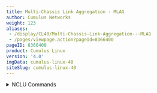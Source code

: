 ```yaml
---
title: Multi-Chassis Link Aggregation - MLAG
author: Cumulus Networks
weight: 123
aliases:
 - /display/CL40/Multi-Chassis-Link-Aggregation---MLAG
 - /pages/viewpage.action?pageId=8366400
pageID: 8366400
product: Cumulus Linux
version: '4.0'
imgData: cumulus-linux-40
siteSlug: cumulus-linux-40
---
```

<details>

Multi-Chassis Link Aggregation (MLAG) enables a server or switch with a
two-port bond, such as a link aggregation group/LAG, EtherChannel, port
group or trunk, to connect those ports to different switches and operate
as if they are connected to a single, logical switch. This provides
greater redundancy and greater system throughput.

{{%notice info%}}

**MLAG or CLAG?**

The Cumulus Linux implementation of MLAG is referred to by other vendors
as CLAG, MC-LAG or VPC. You will even see references to CLAG in Cumulus
Linux, including the management daemon, named `clagd`, and other options
in the code, such as `clag-id`, which exist for historical purposes. The
Cumulus Linux implementation is truly a multi-chassis link aggregation
protocol, so we call it MLAG.

{{%/notice%}}

Dual-connected devices can create LACP bonds that contain links to each
physical switch. Therefore, active-active links from the dual-connected
devices are supported even though they are connected to two different
physical switches.

A basic setup looks like this:

{{% imgOld 0 %}}

{{%notice tip%}}

You can see an example of how to set up this configuration by running:

    cumulus@switch:~$ net example clag basic-clag

{{%/notice%}}

The two switches, S1 and S2, known as *peer switches*, appear as a
single device to the bond on host H1. H1 distributes traffic between the
two links to S1 and S2 in any way that you configure on the host.
Similarly, traffic inbound to H1 can traverse S1 or S2 and arrive at H1.

## <span id="src-8366400_Multi-ChassisLinkAggregation-MLAG-reqs" class="confluence-anchor-link"></span><span>MLAG Requirements</span>

MLAG has these requirements:

  - There must be a direct connection between the two peer switches
    implementing MLAG (S1 and S2). This is typically a bond for
    increased reliability and bandwidth.

  - There must be only two peer switches in one MLAG configuration, but
    you can have multiple configurations in a network for
    *switch-to-switch MLAG* (see below).

  - The peer switches implementing MLAG must be running Cumulus Linux
    version 2.5 or later.

  - You must specify a unique `clag-id` for every dual-connected bond on
    each peer switch; the value must be between 1 and 65535 and must be
    the same on both peer switches for the bond to be considered
    *dual-connected*.

  - The dual-connected devices (servers or switches) can use LACP (IEEE
    802.3ad/802.1ax) to form the
    [bond](/version/cumulus-linux-40/Layer-2/Bonding---Link-Aggregation).
    In this case, the peer switches must also use LACP.
    
    {{%notice tip%}}
    
    If you cannot use LACP, you can also use [balance-xor
    mode](Bonding---Link-Aggregation.html#src-8366376_Bonding-LinkAggregation-balance_xor)
    to dual-connect host-facing bonds in an MLAG environment. You must
    still configure the same `clag_id` parameter on the MLAG bonds and
    it must be the same on both MLAG switches. Otherwise, the MLAG
    switch pair treats the bonds as if they are single-connected.
    
    {{%/notice%}}

More elaborate configurations are also possible. The number of links
between the host and the switches can be greater than two and does not
have to be symmetrical:

{{% imgOld 1 %}}

Additionally, because S1 and S2 appear as a single switch to other
bonding devices, you can also connect pairs of MLAG switches to each
other in a switch-to-switch MLAG configuration:

{{% imgOld 2 %}}

In the above example, L1 and L2 are also MLAG peer switches and present
a two-port bond from a single logical system to S1 and S2. S1 and S2 do
the same as far as L1 and L2 are concerned. For a switch-to-switch MLAG
configuration, each switch pair must have a unique system MAC address.
In the example, switch L1 and L2 each have the same system MAC address.
Switch pair S1 and S2 each have the same system MAC address; however, it
is a different system MAC address than the one used by the switch pair
L1 and L2.

## <span>LACP and Dual-Connectedness</span>

For MLAG to operate correctly, the peer switches must know which links
are *dual-connected* or are connected to the same host or switch. You
must specify a `clag-id` for every dual-connected bond on each peer
switch; the `clag-id` must be the same for the corresponding bonds on
both peer switches. Typically, [Link Aggregation Control Protocol
(LACP)](http://en.wikipedia.org/wiki/Link_Aggregation_Control_Protocol#Link_Aggregation_Control_Protocol),
the IEEE standard protocol for managing bonds, is used for verifying
dual-connectedness. LACP runs on the dual-connected device and on each
of the peer switches. On the dual-connected device, the only
configuration requirement is to create a bond that is managed by LACP.

However, if you cannot use LACP in your environment, you can configure
the bonds in [balance-xor
mode](Bonding---Link-Aggregation.html#src-8366376_Bonding-LinkAggregation-balance_xor).
When using balance-xor mode to dual-connect host-facing bonds in an MLAG
environment, you must configure the `clag_id` parameter on the MLAG
bonds, which must be the same on both MLAG switches. Otherwise, the
bonds are treated by the MLAG switch pair as if they are
single-connected. Dual-connectedness is solely determined by matching
`clag_id` and any misconnection is **not** detected.

On each of the peer switches, you must place the links that are
connected to the dual-connected host or switch in the bond. This is true
even if the links are a single port on each peer switch, where each port
is placed into a bond, as shown below:

{{% imgOld 3 %}}

All of the dual-connected bonds on the peer switches have their system
ID set to the MLAG system ID. Therefore, from the point of view of the
hosts, each of the links in its bond is connected to the same system,
and so the host uses both links.

Each peer switch periodically makes a list of the LACP partner MAC
addresses for all of their bonds and sends that list to its peer (using
the `clagd` service; see below). The LACP partner MAC address is the MAC
address of the system at the other end of a bond (hosts H1, H2, and H3
in the figure above). When a switch receives this list from its peer, it
compares the list to the LACP partner MAC addresses on its switch. If
any matches are found and the `clag-id` for those bonds match, then that
bond is a dual-connected bond. You can find the LACP partner MAC address
by the running `net show bridge macs` command or by examining the
`/sys/class/net/<bondname>/bonding/ad_partner_mac sysfs` file for each
bond.

## <span id="src-8366400_Multi-ChassisLinkAggregation-MLAG-configuring" class="confluence-anchor-link"></span><span>Configure MLAG</span>

To configure MLAG, you need to:

  - Create a bond that uses LACP on the dual-connected devices.

  - Configure the interfaces, including bonds, VLANs, bridges, and peer
    links on each peer switch.

{{%notice note%}}

**Keep MLAG Configurations in Sync**

MLAG synchronizes the dynamic state between the two peer switches but it
does not synchronize the switch configurations. After modifying the
configuration of one peer switch, you must make the same changes to the
configuration on the other peer switch. This applies to all
configuration changes, including:

  - Port configuration; for example, VLAN membership,
    [MTU](#src-8366400_Multi-ChassisLinkAggregation-MLAG-mtu), and
    bonding parameters.

  - Bridge configuration; for example, spanning tree parameters or
    bridge properties.

  - Static address entries; for example, static FDB entries and static
    IGMP entries.

  - QoS configuration; for example, ACL entries.

To verify VLAN membership configuration, run the NCLU `net show clag
verify-vlans verbose` command or the Linux `clagctl -v verifyvlans`
command. For example:

    cumulus@switch:~$ net show clag verify-vlans verbose
    Our Bond Interface   VlanId   Peer Bond Interface
    ------------------   ------   -------------------
    server01                  1   server01           
    server01                 10   server01           
    server01                 20   server01           
    server01                 30   server01           
    server01                 40   server01           
    server01                 50   server01           
    uplink                    1   uplink             
    uplink                   10   uplink             
    uplink                   20   uplink             
    uplink                   30   uplink             
    uplink                   40   uplink             
    uplink                   50   uplink             
    uplink                  100   uplink             
    uplink                  101   uplink             
    uplink                  102   uplink             
    uplink                  103   uplink             
    uplink                  104   uplink             
    uplink                  105   uplink                    
    ...

{{%/notice%}}

### <span>Reserved MAC Address Range</span>

To prevent MAC address conflicts with other interfaces in the same
bridged network, Cumulus Networks has [reserved a range of MAC
addresses](https://support.cumulusnetworks.com/hc/en-us/articles/203837076)
specifically to use with MLAG. This range of MAC addresses is
44:38:39:ff:00:00 to 44:38:39:ff:ff:ff.

Cumulus Networks recommends you use this range of MAC addresses when
configuring MLAG.

{{%notice note%}}

**Important**

You *cannot* use the same MAC address for different MLAG pairs. Make
sure you specify a different `clag sys-mac` setting for each MLAG pair
in the network.

{{%/notice%}}

### <span>Configure the Host or Switch</span>

On your dual-connected device, create a bond that uses LACP. The method
you use varies with the type of device you are configuring. The
following image is a basic MLAG configuration, showing all the essential
elements; a more detailed two-leaf/two-spine configuration is shown
[below](#src-8366400_Multi-ChassisLinkAggregation-MLAG-example).

{{% imgOld 4 %}}

### <span>Configure the Interfaces</span>

Place every interface that connects to the MLAG pair from a
dual-connected device into a
[bond](/version/cumulus-linux-40/Layer-2/Bonding---Link-Aggregation),
even if the bond contains only a single link on a single physical switch
(even though the MLAG pair contains two or more links). Layer 2 data
travels over this bond. In the examples throughout this chapter,
*peerlink* is the name of the bond.

Single-attached hosts, also known as *orphan ports*, can be just a
member of the bridge.

Additionally, configure the fast mode of LACP on the bond to allow more
timely updates of the LACP state. These bonds are then placed in a
bridge, which must include the peer link between the switches.

To enable communication between the `clagd` services on the peer
switches, do the following:

  - Choose an unused VLAN (also known as a *switched virtual interface*
    or *SVI* here).

  - Assign the SVI an unrouteable link-local address to give the peer
    switches layer 3 connectivity between each other.

  - Configure the VLAN as a [VLAN
    subinterface](Interface-Configuration-and-Management.html#src-8366747_InterfaceConfigurationandManagement-subinterface)
    on the peer link bond instead of the VLAN-aware bridge, called
    *peerlink*. If you configure the subinterface with
    [NCLU](/version/cumulus-linux-40/System-Configuration/Network-Command-Line-Utility---NCLU),
    the VLAN subinterface is named 4094 by default (the subinterface
    named *peerlink.4094* below). If you are configuring the peer link
    without NCLU, Cumulus Networks still recommends you use 4094 for the
    peer link VLAN if possible. This ensures that the VLAN is completely
    independent of the bridge and spanning tree forwarding decisions.

  - Include untagged traffic on the peer link, as this avoids issues
    with STP.

  - Specify a backup interface, which is any layer 3 backup interface
    for your peer links in case the peer link goes down. While a backup
    interface is optional, Cumulus Networks recommends you configure
    one. More information about configuring the [backup
    link](#src-8366400_Multi-ChassisLinkAggregation-MLAG-backup) and
    understanding various
    [redundancy scenarios](#src-8366400_Multi-ChassisLinkAggregation-MLAG-scenarios)
    is available below.

For example, if *peerlink* is the inter-chassis bond, and VLAN 4094 is
the peer link VLAN, configure *peerlink.4094* as follows:

<summary>NCLU Commands </summary>

    cumulus@switch:~$ net add clag peer sys-mac 44:38:39:FF:40:94 interface swp49-50 primary backup-ip 192.0.2.50
    cumulus@switch:~$ net pending
    cumulus@switch:~$ net commit

{{%notice note%}}

Do *not* add VLAN 4094 to the bridge VLAN list; VLAN 4094 for the peer
link subinterface cannot also be configured as a bridged VLAN with
bridge VIDs under the bridge.

{{%/notice%}}

To enable MLAG, you must add *peerlink* to a traditional or VLAN-aware
bridge. The commands below add *peerlink* to a VLAN-aware bridge:

    cumulus@switch:~$ net add bridge bridge ports peerlink
    cumulus@switch:~$ net pending
    cumulus@switch:~$ net commit

<summary>Linux Commands </summary>

Edit the /`etc/network/interfaces` file to add the peer link.

    cumulus@switch:~$ sudo nano /etc/network/interfaces
    ...
    auto peerlink
    iface peerlink
      bond-slaves swp49 swp50
     
    auto peerlink.4094
    iface peerlink.4094
      clagd-backup-ip 192.0.2.50
      clagd-peer-ip linklocal
      clagd-sys-mac 44:38:39:FF:40:94
    ...

To enable MLAG, you must add *peerlink* to a traditional or VLAN-aware
bridge. The configuration below adds *peerlink* to a VLAN-aware bridge:

    cumulus@switch:~$ sudo nano /etc/network/interfaces
    ...
    auto bridge
    iface bridge
      bridge-ports peerlink
      bridge-vlan-aware yes
    ...

Run the `ifreload -a` command to reload the configuration:

    cumulus@switch:~$ sudo ifreload -a

{{%notice note%}}

When you change the MLAG configuration in the `interfaces` file, the
changes take effect when you bring the peer link interface up with
`ifup` or `ifreload -a`. Do **not** use `systemctl restart
clagd.service` to apply the new configuration.

{{%/notice%}}

{{%notice warning%}}

**Do Not Use 169.254.0.1**

Do not use 169.254.0.1 as the MLAG peer link IP address; Cumulus Linux
uses this address exclusively for [BGP
unnumbered](/version/cumulus-linux-40/Layer-3/Border-Gateway-Protocol---BGP)
interfaces.

{{%/notice%}}

### <span id="src-8366400_Multi-ChassisLinkAggregation-MLAG-roles" class="confluence-anchor-link"></span><span>Switch Roles and Priority Setting</span>

Each MLAG-enabled switch in the pair has a *role*. When the peering
relationship is established between the two switches, one switch is put
into the *primary* role, and the other into the *secondary* role. When
an MLAG-enabled switch is in the secondary role, it does not send STP
BPDUs on dual-connected links; it only sends BPDUs on single-connected
links. The switch in the primary role sends STP BPDUs on all single- and
dual-connected links.

| Sends BPDUs Via        | Primary | Secondary |
| ---------------------- | ------- | --------- |
| Single-connected links | Yes     | Yes       |
| Dual-connected links   | Yes     | No        |

By default, the role is determined by comparing the MAC addresses of the
two sides of the peering link; the switch with the lower MAC address
assumes the primary role. You can override this by setting the
`clagd-priority` option for the peer link:

<summary>NCLU Commands </summary>

The following command example sets the `clagd-priority` option for the
peer link.

    cumulus@switch:~$ net add interface peerlink.4094 clag priority 2048
    cumulus@switch:~$ net pending
    cumulus@switch:~$ net commit

<summary>Linux Commands </summary>

Edit the `/etc/network/interfaces` file and add the ` clagd-priority
 `option. The following example sets the `clagd-priority` option for the
peer link:

    cumulus@switch:~$ sudo nano /etc/network/interfaces
    ...
    auto peerlink.4094
    iface peerlink.4094
      clagd-peer-ip linklocal
      clagd-backup-ip 192.0.2.50
      clagd-sys-mac 44:38:39:FF:40:94
      clagd-priority 2048
    ...

Run the `ifreload -a` command to reload the configuration:

    cumulus@switch:~$ sudo ifreload -a

The switch with the lower priority value is given the primary role; the
default value is 32768 and the range is 0 to 65535. Read the `clagd(8)`
and `clagctl(8)` man pages for more information.

When the `clagd` service exits during switch reboot or if you stop the
service on the primary switch, the peer switch that is in the secondary
role becomes the primary.

However, if the primary switch goes down without stopping the `clagd`
service for any reason, or if the peer link goes down, the secondary
switch does **not** change its role. In case the peer switch is
determined to be not alive, the switch in the secondary role rolls back
the LACP system ID to be the bond interface MAC address instead of the
`clagd-sys-mac` and the switch in primary role uses the `clagd-sys-mac`
as the LACP system ID on the bonds.

## <span id="src-8366400_Multi-ChassisLinkAggregation-MLAG-example" class="confluence-anchor-link"></span><span>Example MLAG Configuration</span>

The example configuration below configures two bonds for MLAG, each with
a single port, a peer link that is a bond with two member ports, and
three VLANs on each port.

{{%notice tip%}}

You can see a more traditional layer 2 example configuration in NCLU;
run `net example clag l2-with-server-vlan-trunks`. For a very basic
configuration with just one pair of switches and a single host, run `net
example clag l2-with-server-vlan-trunks`.

{{%/notice%}}

{{% imgOld 5 %}}

You configure these interfaces using
[NCLU](/version/cumulus-linux-40/System-Configuration/Network-Command-Line-Utility---NCLU),
so the bridges are in [VLAN-aware
mode](/version/cumulus-linux-40/Layer-2/Ethernet-Bridging---VLANs/VLAN-aware-Bridge-Mode).
The bridges use these Cumulus Linux-specific keywords:

  - `bridge-vids` defines the allowed list of tagged 802.1q VLAN IDs for
    all bridge member interfaces. You can specify non-contiguous ranges
    with a space-separated list; for example,  
    `bridge-vids 100-200 300 400-500`.

  - `bridge-pvid` defines the untagged VLAN ID for each port. This is
    commonly referred to as the *native VLAN*.

The bridge configurations below indicate that each bond carries tagged
frames on VLANs 10, 20, 30, 40, 50, and 100 to 200 (as specified by
`bridge-vids`), but untagged frames on VLAN 1 (as specified by
`bridge-pvid`). Also, take note on how you configure the VLAN
subinterfaces used for `clagd` communication (*peerlink.4094* in the
sample configuration below). Finally, the host configurations for
server01 through server04 are not shown here. The configurations for
each corresponding node are almost identical, except for the IP
addresses used for managing the `clagd` service.

{{%notice note%}}

**VLAN Precautions**

Make sure that the VLAN subinterface is not in your layer 2 domain and
does not have a very high VLAN ID (up to 4094). Read more about the
[range of VLAN IDs you can
use](VLAN-aware-Bridge-Mode.html#src-8366396_VLAN-awareBridgeMode-vlan_range).

{{%/notice%}}

The commands to create the configurations for both spines look like the
following. Note that the `clag-id` and `clagd-sys-mac` must be the same
for the corresponding bonds on spine01 and spine02:

<table>
<colgroup>
<col style="width: 50%" />
<col style="width: 50%" />
</colgroup>
<tbody>
<tr class="odd">
<td><p><strong>spine01</strong></p>
<pre><code>cumulus@spine01:~$ net show configuration commands 
net add interface swp1-4 
net add loopback lo ip address 10.0.0.21/32
net add interface eth0 ip address dhcp</code></pre>
<p>These commands create the following configuration in the <code>/etc/network/interfaces</code> file:</p>
<pre><code>cumulus@spine01:~$ cat /etc/network/interfaces
auto lo
iface lo inet loopback
    address 10.0.0.21/32
 
auto eth0
iface eth0 inet dhcp
 
# downlinks
auto swp1
iface swp1
 
auto swp2
iface swp2
 
auto swp3
iface swp3
 
auto swp4
iface swp4</code></pre></td>
<td><p><strong>spine02</strong></p>
<pre><code>cumulus@spine02:~$ net show configuration commands 
net add interface swp1-4 
net add loopback lo ip address 10.0.0.22/32
net add interface eth0 ip address dhcp</code></pre>
<p>These commands create the following configuration in the <code>/etc/network/interfaces</code> file:</p>
<pre><code>cumulus@spine02:~$ cat /etc/network/interfaces
auto lo
iface lo inet loopback
    address 10.0.0.22/32
 
auto eth0
iface eth0 inet dhcp
 
# downlinks
auto swp1
iface swp1
 
auto swp2
iface swp2
 
auto swp3
iface swp3
 
auto swp4
iface swp4</code></pre></td>
</tr>
</tbody>
</table>

Here is an example configuration for the switches leaf01 through leaf04.
Note that the `clag-id` and `clagd-sys-mac` must be the same for the
corresponding bonds on leaf01 and leaf02 as well as leaf03 and leaf04:

<table>
<colgroup>
<col style="width: 50%" />
<col style="width: 50%" />
</colgroup>
<tbody>
<tr class="odd">
<td><p><strong>leaf01</strong></p>
<pre><code>cumulus@leaf01:~$ net show configuration commands 
net add loopback lo ip address 10.0.0.11/32
net add bgp autonomous-system 65011
net add bgp router-id 10.0.0.11
net add bgp ipv4 unicast network 10.0.0.11/32
net add routing prefix-list ipv4 dc-leaf-in seq 10 permit 0.0.0.0/0
net add routing prefix-list ipv4 dc-leaf-in seq 20 permit 10.0.0.0/24 le 32
net add routing prefix-list ipv4 dc-leaf-in seq 30 permit 172.16.2.0/24
net add routing prefix-list ipv4 dc-leaf-out seq 10 permit 172.16.1.0/24
net add bgp neighbor fabric peer-group
net add bgp neighbor fabric remote-as external
net add bgp ipv4 unicast neighbor fabric prefix-list dc-leaf-in in
net add bgp ipv4 unicast neighbor fabric prefix-list dc-leaf-out out
net add bgp neighbor swp51-52 interface peer-group fabric
net add vlan 100 ip address 172.16.1.1/24
net add bgp ipv4 unicast network 172.16.1.1/24
net add clag peer sys-mac 44:38:39:FF:00:01 interface swp49-50 primary backup-ip 192.168.1.12
net add clag port bond server1 interface swp1 clag-id 1
net add clag port bond server2 interface swp2 clag-id 2
net add bond server1-2 bridge access 100
net add bond server1-2 stp portadminedge
net add bond server1-2 stp bpduguard</code></pre>
<p>These commands create the following configuration in the <code>/etc/network/interfaces</code> file:</p>
<pre><code>cumulus@leaf01:~$ cat /etc/network/interfaces
auto lo
iface lo inet loopback
    address 10.0.0.11/32
 
auto eth0
iface eth0 inet dhcp
 
auto swp1
iface swp1
 
auto swp2
iface swp2
 
# peerlink
auto swp49
iface swp49
    post-up ip link set $IFACE promisc on     # Only required on VX
 
auto swp50
iface swp50
    post-up ip link set $IFACE promisc on     # Only required on VX
 
# uplinks
auto swp51
iface swp51
 
auto swp52
iface swp52
 
# bridge to hosts
auto bridge
iface bridge
    bridge-ports peerlink server1 server2
    bridge-vids 100
    bridge-vlan-aware yes
 
auto peerlink
iface peerlink
    bond-slaves swp49 swp50
 
auto peerlink.4094
iface peerlink.4094
    clagd-backup-ip 192.168.1.12
    clagd-peer-ip linklocal
    clagd-priority 1000
    clagd-sys-mac 44:38:39:FF:00:01
 
auto server1
iface server1
    bond-slaves swp1
    bridge-access 100
    clag-id 1
    mstpctl-bpduguard yes
    mstpctl-portadminedge yes
 
auto server2
iface server2
    bond-slaves swp2
    bridge-access 100
    clag-id 2
    mstpctl-bpduguard yes
    mstpctl-portadminedge yes
 
auto vlan100
iface vlan100
    address 172.16.1.1/24
    vlan-id 100
    vlan-raw-device bridge</code></pre></td>
<td><p><strong>leaf02</strong></p>
<pre><code>cumulus@leaf02:~$ net show conf commands 
net add loopback lo ip address 10.0.0.12/32
net add bgp autonomous-system 65012
net add bgp router-id 10.0.0.12
net add bgp ipv4 unicast network 10.0.0.12/32
net add routing prefix-list ipv4 dc-leaf-in seq 10 permit 0.0.0.0/0
net add routing prefix-list ipv4 dc-leaf-in seq 20 permit 10.0.0.0/24 le 32
net add routing prefix-list ipv4 dc-leaf-in seq 30 permit 172.16.2.0/24
net add routing prefix-list ipv4 dc-leaf-out seq 10 permit 172.16.1.0/24
net add bgp neighbor fabric peer-group
net add bgp neighbor fabric remote-as external
net add bgp ipv4 unicast neighbor fabric prefix-list dc-leaf-in in
net add bgp ipv4 unicast neighbor fabric prefix-list dc-leaf-out out
net add bgp neighbor swp51-52 interface peer-group fabric
net add vlan 100 ip address 172.16.1.2/24
net add bgp ipv4 unicast network 172.16.1.2/24
net add clag peer sys-mac 44:38:39:FF:00:01 interface swp49-50 secondary backup-ip 192.168.1.11
net add clag port bond server1 interface swp1 clag-id 1
net add clag port bond server2 interface swp2 clag-id 2
net add bond server1-2 bridge access 100
net add bond server1-2 stp portadminedge
net add bond server1-2 stp bpduguard
 </code></pre>
<p>These commands create the following configuration in the <code>/etc/network/interfaces</code> file:</p>
<pre><code>cumulus@leaf02:~$ cat /etc/network/interfaces
auto lo
iface lo inet loopback
    address 10.0.0.12/32
 
auto eth0
iface eth0 inet dhcp
 
auto swp1
iface swp1
 
auto swp2
iface swp2
 
# peerlink
auto swp49
iface swp49
    post-up ip link set $IFACE promisc on     # Only required on VX
 
auto swp50
iface swp50
    post-up ip link set $IFACE promisc on     # Only required on VX
 
# uplinks
auto swp51
iface swp51
 
auto swp52
iface swp52
 
# bridge to hosts
auto bridge
iface bridge
    bridge-ports peerlink server1 server2
    bridge-vids 100
    bridge-vlan-aware yes
 
auto peerlink
iface peerlink
    bond-slaves swp49 swp50
 
auto peerlink.4094
iface peerlink.4094
    clagd-backup-ip 192.168.1.11
    clagd-peer-ip linklocal
    clagd-sys-mac 44:38:39:FF:00:01
 
auto server1
iface server1
    bond-slaves swp1
    bridge-access 100
    clag-id 1
    mstpctl-bpduguard yes
    mstpctl-portadminedge yes
 
auto server2
iface server2
    bond-slaves swp2
    bridge-access 100
    clag-id 2
    mstpctl-bpduguard yes
    mstpctl-portadminedge yes
 
auto vlan100
iface vlan100
    address 172.16.1.2/24
    vlan-id 100
    vlan-raw-device bridge</code></pre></td>
</tr>
<tr class="even">
<td><p><strong>leaf03</strong></p>
<pre><code>cumulus@leaf03:~$ net show conf commands 
net add loopback lo ip address 10.0.0.13/32
net add bgp autonomous-system 65013
net add bgp router-id 10.0.0.13
net add bgp ipv4 unicast network 10.0.0.13/32
net add routing prefix-list ipv4 dc-leaf-in seq 10 permit 0.0.0.0/0
net add routing prefix-list ipv4 dc-leaf-in seq 20 permit 10.0.0.0/24 le 32
net add routing prefix-list ipv4 dc-leaf-in seq 30 permit 172.16.2.0/24
net add routing prefix-list ipv4 dc-leaf-out seq 10 permit 172.16.1.0/24
net add bgp neighbor fabric peer-group
net add bgp neighbor fabric remote-as external
net add bgp ipv4 unicast neighbor fabric prefix-list dc-leaf-in in
net add bgp ipv4 unicast neighbor fabric prefix-list dc-leaf-out out
net add bgp neighbor swp51-52 interface peer-group fabric
net add vlan 100 ip address 172.16.1.3/24
net add bgp ipv4 unicast network 172.16.1.3/24
net add clag peer sys-mac 44:38:39:FF:00:02 interface swp49-50 primary backup-ip 192.168.1.14
net add clag port bond server3 interface swp1 clag-id 3
net add clag port bond server4 interface swp2 clag-id 4
net add bond server3-4 bridge access 100
net add bond server3-4 stp portadminedge
net add bond server3-4 stp bpduguard</code></pre>
<p>These commands create the following configuration in the <code>/etc/network/interfaces</code> file:</p>
<pre><code>cumulus@leaf03:~$ cat /etc/network/interfaces
auto lo
iface lo inet loopback
    address 10.0.0.13/32
 
 
auto eth0
iface eth0 inet dhcp
 
 
auto swp1
iface swp1
 
 
auto swp2
iface swp2
 
 
# peerlink
auto swp49
iface swp49
    post-up ip link set $IFACE promisc on     # Only required on VX
 
 
auto swp50
iface swp50
    post-up ip link set $IFACE promisc on     # Only required on VX
 
 
# uplinks
auto swp51
iface swp51
 
 
auto swp52
iface swp52
 
 
# bridge to hosts
auto bridge
iface bridge
    bridge-ports peerlink server3 server4
    bridge-vids 100
    bridge-vlan-aware yes
 
 
auto peerlink
iface peerlink
    bond-slaves swp49 swp50
 
 
auto peerlink.4094
iface peerlink.4094
    clagd-backup-ip 192.168.1.14
    clagd-peer-ip linklocal
    clagd-priority 1000
    clagd-sys-mac 44:38:39:FF:00:02
 
 
auto server3
iface server3
    bond-slaves swp1
    bridge-access 100
    clag-id 3
    mstpctl-bpduguard yes
    mstpctl-portadminedge yes
 
 
auto server4
iface server4
    bond-slaves swp2
    bridge-access 100
    clag-id 4
    mstpctl-bpduguard yes
    mstpctl-portadminedge yes
 
auto vlan100
iface vlan100
    address 172.16.1.3/24
    vlan-id 100
    vlan-raw-device bridge</code></pre></td>
<td><p><strong>leaf04</strong></p>
<pre><code>cumulus@leaf04:~$ net show configuration commands 
net add loopback lo ip address 10.0.0.14/32
net add bgp autonomous-system 65014
net add bgp router-id 10.0.0.14
net add bgp ipv4 unicast network 10.0.0.14/32
net add routing prefix-list ipv4 dc-leaf-in seq 10 permit 0.0.0.0/0
net add routing prefix-list ipv4 dc-leaf-in seq 20 permit 10.0.0.0/24 le 32
net add routing prefix-list ipv4 dc-leaf-in seq 30 permit 172.16.2.0/24
net add routing prefix-list ipv4 dc-leaf-out seq 10 permit 172.16.1.0/24
net add bgp neighbor fabric peer-group
net add bgp neighbor fabric remote-as external
net add bgp ipv4 unicast neighbor fabric prefix-list dc-leaf-in in
net add bgp ipv4 unicast neighbor fabric prefix-list dc-leaf-out out
net add bgp neighbor swp51-52 interface peer-group fabric
net add vlan 100 ip address 172.16.1.4/24
net add bgp ipv4 unicast network 172.16.1.4/24
net add clag peer sys-mac 44:38:39:FF:00:02 interface swp49-50 secondary backup-ip 192.168.1.13
net add clag port bond server3 interface swp1 clag-id 3
net add clag port bond server4 interface swp2 clag-id 4
net add bond server3-4 bridge access 100
net add bond server3-4 stp portadminedge
net add bond server3-4 stp bpduguard</code></pre>
<p>These commands create the following configuration in the <code>/etc/network/interfaces</code> file:</p>
<pre><code>cumulus@leaf04:~$ cat /etc/network/interfaces
auto lo
iface lo inet loopback
    address 10.0.0.14/32
 
 
auto eth0
iface eth0 inet dhcp
 
 
auto swp1
iface swp1
 
 
auto swp2
iface swp2
 
 
# peerlink
auto swp49
iface swp49
    post-up ip link set $IFACE promisc on     # Only required on VX
 
 
auto swp50
iface swp50
    post-up ip link set $IFACE promisc on     # Only required on VX
 
 
# uplinks
auto swp51
iface swp51
 
 
auto swp52
iface swp52
 
 
# bridge to hosts
auto bridge
iface bridge
    bridge-ports peerlink server3 server4
    bridge-vids 100
    bridge-vlan-aware yes
 
 
auto peerlink
iface peerlink
    bond-slaves swp49 swp50
 
 
auto peerlink.4094
iface peerlink.4094
    clagd-backup-ip 192.168.1.13
    clagd-peer-ip linklocal
    clagd-sys-mac 44:38:39:FF:00:02
 
 
auto server3
iface server3
    bond-slaves swp1
    bridge-access 100
    clag-id 3
    mstpctl-bpduguard yes
    mstpctl-portadminedge yes
 
 
auto server4
iface server4
    bond-slaves swp2
    bridge-access 100
    clag-id 4
    mstpctl-bpduguard yes
    mstpctl-portadminedge yes
 
auto vlan100
iface vlan100
    address 172.16.1.4/24
    vlan-id 100
    vlan-raw-device bridge</code></pre></td>
</tr>
</tbody>
</table>

## <span>Disable clagd on an Interface</span>

In the configurations above, the `clagd-peer-ip` and `clagd-sys-mac`
parameters are mandatory, while the rest are optional. When mandatory
`clagd` commands are present under a peer link subinterface, the
`clagd-enable` option is not present but is enabled by default. To
disable `clagd` on the subinterface, set `clagd-enable` to *no*:

<summary>NCLU Commands </summary>

    cumulus@switch:~$ net add interface peerlink.4094 clag enable no 
    cumulus@switch:~$ net pending
    cumulus@switch:~$ net commit

<summary>Linux Commands </summary>

Edit the `/etc/network/interfaces` file and add `clagd-enable no` to the
interface stanza:

    cumulus@switch:~$ sudo nano /etc/network/interfaces 
    ...
    auto peerlink.4094
    iface peerlink.4094
     clagd-backup-ip 192.168.1.12
     clagd-enable no
     clagd-peer-ip linklocal
     clagd-priority 1000
     clagd-sys-mac 44:38:39:FF:00:01
    ...

Run the `ifreload` -a command to reload the configuration.

    cumulus@switch:~$ sudo ifreload -a

Use `clagd-priority` to set the role of the MLAG peer switch to primary
or secondary. Each peer switch in an MLAG pair must have the same
`clagd-sys-mac` setting. Each `clagd-sys-mac` setting must be unique to
each MLAG pair in the network. For more details, refer to `man clagd`.

## <span>Check the MLAG Configuration Status</span>

To check the status of your MLAG configuration, run the NCLU `net show
clag` command or the Linux `clagctl` command. For example:

``` 
cumulus@switch:~$ net show clag 
The peer is alive
    Peer Priority, ID, and Role: 4096 44:38:39:FF:00:01 primary
     Our Priority, ID, and Role: 8192 44:38:39:FF:00:02 secondary
          Peer Interface and IP: peerlink.4094 linklocal 
                      Backup IP: 192.168.1.12 (inactive)
                     System MAC: 44:38:39:FF:00:01
 
 
CLAG Interfaces
Our Interface      Peer Interface     CLAG Id   Conflicts              Proto-Down Reason
----------------   ----------------   -------   --------------------   -----------------
         server1   server1            1         -                      -              
         server2   server2            2         -                      -      
```

## <span>Configure MLAG with a Bridge in Traditional Mode</span>

To configure MLAG with a traditional mode bridge instead of [VLAN-aware
mode](/version/cumulus-linux-40/Layer-2/Ethernet-Bridging---VLANs/VLAN-aware-Bridge-Mode),
the peer link and all dual-connected links must be configured as
[untagged/native](/version/cumulus-linux-40/Layer-2/Ethernet-Bridging---VLANs/Traditional-Bridge-Mode)
ports on a bridge (note the absence of any VLANs in the bridge-ports
line and the lack of the bridge-vlan-aware parameter below):

    ...
    auto br0
    iface br0
      bridge-ports peerlink spine1-2 host1 host2
    ...

The following example shows you how to allow VLAN 100 across the peer
link:

    ...
    auto br0.100
    iface br0.100
      bridge-ports peerlink.100 bond1.100
      bridge-stp on
    ...

For a deeper comparison of traditional versus VLAN-aware bridge modes,
read this [knowledge base
article](https://support.cumulusnetworks.com/hc/en-us/articles/204909397).

## <span id="src-8366400_Multi-ChassisLinkAggregation-MLAG-protodown" class="confluence-anchor-link"></span><span>Peer Link Interfaces and the protodown State</span>

In addition to the standard UP and DOWN administrative states, an
interface that is a member of an MLAG bond can also be in a `protodown`
state. When MLAG detects a problem that might result in connectivity
issues, it can put that interface into `protodown` state. Such
connectivity issues include:

  - When the peer link goes down but the peer switch is up (the backup
    link is active).

  - When the bond is configured with an MLAG ID, but the `clagd` service
    is not running (whether it was deliberately stopped or simply dies).

  - When an MLAG-enabled node is booted or rebooted, the MLAG bonds are
    placed in a `protodown` state until the node establishes a
    connection to its peer switch, or five minutes have elapsed.

When an interface goes into a `protodown` state, it results in a local
OPER DOWN (carrier down) on the interface.

To show an interface in `protodown` state, run the NCLU `net show bridge
link` command or the Linux `ip link show` command. For example:

    cumulus@switch:~$ net show bridge link
    3: swp1 state DOWN: <NO-CARRIER,BROADCAST,MULTICAST,MASTER,UP> mtu 9216 master pfifo_fast master host-bond1 state DOWN mode DEFAULT qlen 500 protodown on
       link/ether 44:38:39:00:69:84 brd ff:ff:ff:ff:ff:ff

### <span id="src-8366400_Multi-ChassisLinkAggregation-MLAG-backup" class="confluence-anchor-link"></span><span>Specify a Backup Link</span>

You can specify a backup link for your peer links in case the peer link
goes down. When this happens, the `clagd` service uses the backup link
to check the health of the peer switch.

{{%notice note%}}

The backup IP address must be different than the peer link IP address
(`clagd-peer-ip`). It must be reachable by a route that does not use the
peer link and it must be in the same network namespace as the peer link
IP address.

Cumulus Networks recommends you use the switch's loopback or management
IP address for this purpose. Which one should you choose?

  - If your MLAG configuration has **routed uplinks** (a modern approach
    to the data center fabric network), then configure `clagd` to use
    the peer switch **loopback** address for the health check. When the
    peer link is down, the secondary switch must route towards the
    loopback address using uplinks (towards spine layer). If the primary
    switch is also suffering a more significant problem (for example,
    `switchd` is unresponsive /or stopped), then the secondary switch
    eventually promotes itself to primary and traffic now flows
    normally.
    
    To ensure IP connectivity between the loopbacks, you must carefully
    consider what implications this has on the BGP ASN configured:
    
      - The two MLAG member switches must use unique BGP ASNs, **or**,
    
      - If the two MLAG member switches use the same BGP ASN, then you
        must bypass the BGP loop prevention check on AS\_PATH attribute.

  - If your MLAG configuration has **bridged uplinks** (such as a campus
    network or a large, flat layer 2 network), then configure `clagd` to
    use the peer switch **eth0** address for the health check. When the
    peer link is down, the secondary switch must route towards the eth0
    address using the OOB network (provided you have implemented an OOB
    network).

{{%/notice%}}

To configure a backup link:

<summary>NCLU Commands </summary>

    cumulus@switch:~$ net add interface peerlink.4094 clag backup-ip 192.0.2.50
    cumulus@switch:~$ net pending
    cumulus@switch:~$ net commit

You can also specify the backup UDP port. The port defaults to 5342, but
you can configure it with the `clagd args` `--backupPort <PORT>` option.
For example:

    cumulus@switch:~$ net add interface peerlink.4094 clag args --backupPort 5400
    cumulus@switch:~$ net pending
    cumulus@switch:~$ net commit

<summary>Linux Commands </summary>

Edit the `/etc/network/interfaces` file and add ` clag-backup-ip
<ip-address>  `to the peer link configuration. For example:

    cumulus@switch:~$ sudo nano /etc/network/interfaces
    ...
    auto peerlink.4094
    iface peerlink.4094
        netmask 255.255.255.0
        clagd-priority 8192
        clagd-peer-ip linklocal
        clagd-backup-ip 192.0.2.50
        clagd-sys-mac 44:38:39:ff:00:01
        clagd-args --priority 1000
    ...

You can also specify the backup UDP port. The port defaults to 5342, but
you can change the port with `clagd-args` `--backupPort <port>` . For
example:

    cumulus@switch:~$ sudo nano /etc/network/interfaces
    ...
    auto peerlink.4094
    iface peerlink.4094
        netmask 255.255.255.0
        clagd-priority 8192
        clagd-peer-ip linklocal
        clagd-backup-ip 192.0.2.50
        clagd-args --backupPort 5400
        clagd-sys-mac 44:38:39:ff:00:01
        clagd-args --priority 1000
    ...

Run `ifreload -a` to reload the configuration:

    cumulus@switch:~$ sudo ifreload -a

To show the backup IP address, run the NCLU `net show clag` command or
the Linux `clagctl` command. For example:

    cumulus@switch:~$ net show clag 
    The peer is alive
         Our Priority, ID, and Role: 32768 44:38:39:00:00:41 primary
        Peer Priority, ID, and Role: 32768 44:38:39:00:00:42 secondary
              Peer Interface and IP: peerlink.4094 linklocal
                          Backup IP: 192.168.0.22 (active)
                         System MAC: 44:38:39:FF:40:90
     
    CLAG Interfaces
    Our Interface      Peer Interface     CLAG Id   Conflicts              Proto-Down Reason
    ----------------   ----------------   -------   --------------------   -----------------
           leaf03-04   leaf03-04          1034      -                      -              
           exit01-02   -                  2930      -                      -              
           leaf01-02   leaf01-02          1012      -                      -

### <span id="src-8366400_Multi-ChassisLinkAggregation-MLAG-vrf_backup" class="confluence-anchor-link"></span><span>Specify a Backup Link to a VRF</span>

You can configure the backup link to a
[VRF](/version/cumulus-linux-40/Layer-3/Virtual-Routing-and-Forwarding---VRF)
or [management VRF](/version/cumulus-linux-40/Layer-3/Management-VRF).
Include the name of the VRF or management VRF with the ` clagd-backup-ip
 `command.

{{%notice note%}}

You cannot use the VRF on a peer link subinterface.

{{%/notice%}}

<summary>NCLU Commands </summary>

    cumulus@switch:~$ net add interface peerlink.4094 clag backup-ip 192.168.0.22 vrf green
    cumulus@switch:~$ net pending
    cumulus@switch:~$ net commit

<summary>Linux Commands </summary>

Edit the `/etc/network/interfaces` file to include the name of the VRF
or management VRF with the `clag-backup-ip` option. The following
configuration links to the management VRF.

    cumulus@switch:~$ sudo nano /etc/network/interfaces
    ...
    auto eth0
    iface eth0 inet dhcp
            vrf mgmt
     
    auto mgmt
    iface mgmt
            vrf-table auto
     
    auto peer-bond.4000
    iface peer-bond.4000
            clagd-priority 8192
            clagd-peer-ip linklocal
            clagd-backup-ip 192.0.2.174 vrf mgmt
            clagd-sys-mac 44:38:39:ff:00:01
    ...

R un `ifreload -a` to reload the configuration :

    cumulus@switch:~$ sudo ifreload -a

To verify the backup link, run the NCLU `net show clag` command or the
Linux `clagctl` command. For example:

    cumulus@switch:~$ net show clag 
    The peer is alive
         Our Priority, ID, and Role: 32768 44:38:39:00:00:41 primary
        Peer Priority, ID, and Role: 32768 44:38:39:00:00:42 secondary
              Peer Interface and IP: peerlink.4094 linklocal
                          Backup IP: 192.168.0.22 vrf green (active)
                         System MAC: 44:38:39:FF:40:90
     
    CLAG Interfaces
    Our Interface      Peer Interface     CLAG Id   Conflicts              Proto-Down Reason
    ----------------   ----------------   -------   --------------------   -----------------
           leaf03-04   leaf03-04          1034      -                      -              
           exit01-02   -                  2930      -                      -              
           leaf01-02   leaf01-02          1012      -                      -

## <span>Monitor Dual-Connected Peers</span>

When the switch receives a valid message from its peer, it knows that
`clagd` is alive and executing on that peer. This causes `clagd` to
change the system ID of each bond that is assigned a `clag-id` from the
default value (the MAC address of the bond) to the system ID assigned to
both peer switches. This makes the hosts connected to each switch act as
if they are connected to the same system so that they use all ports
within their bond. Additionally, `clagd` determines which bonds are
dual-connected and modifies the forwarding and learning behavior to
accommodate these dual-connected bonds.

If the peer does not receive any messages for three update intervals,
that peer switch is assumed to no longer be acting as an MLAG peer. In
this case, the switch reverts all configuration changes so that it
operates as a standard non-MLAG switch. This includes removing all
statically assigned MAC addresses, clearing the egress forwarding mask,
and allowing addresses to move from any port to the peer port. After a
message is again received from the peer, MLAG operation starts again as
described earlier. You can configure a custom timeout setting by adding
`--peerTimeout <value>` to `clagd-args`:

<summary>NCLU Commands </summary>

The following example commands set the timeout to 900:

    cumulus@switch:~$ net add interface peerlink.4094 clag args --peerTimeout 900
    cumulus@switch:~$ net pending
    cumulus@switch:~$ net commit

<summary>Linux Commands </summary>

Edit the `/etc/network/interfaces` file and add the timeout to the
*peerlink* stanza. The following example sets the timeout to 900:

    cumulus@switch:~$ sudo nano /etc/network/interfaces
    ...
    auto peerlink.4094
    iface peerlink.4094
        clagd-args --backupPort 5400
        clagd-args --peerTimeout 900
        clagd-peer-ip linklocal
        clagd-backup-ip 192.0.2.50
        clagd-priority 8192
        clagd-sys-mac 44:38:39:ff:00:01
    ...

Run `ifreload -a` to reload the configuration:

    cumulus@switch:~$ sudo ifreload -a

After bonds are identified as dual-connected, `clagd` sends more
information to the peer switch for those bonds. The MAC addresses (and
VLANs) that are dynamically learned on those ports are sent along with
the LACP partner MAC address for each bond. When a switch receives MAC
address information from its peer, it adds MAC address entries on the
corresponding ports. As the switch learns and ages out MAC addresses, it
informs the peer switch of these changes to its MAC address table so
that the peer can keep its table synchronized. Periodically, at 45% of
the bridge ageing time, a switch sends its entire MAC address table to
the peer, so that peer switch can verify that its MAC address table is
properly synchronized.

The switch sends an update frequency value in the messages to its peer,
which tells `clagd` how often the peer will send these messages. You can
configure a different frequency by adding `--lacpPoll <seconds>` to
`clagd-args`:

<summary>NCLU Commands </summary>

The following example command sets the frequency to 900 seconds:

    cumulus@switch:~$ net add interface peerlink.4094 clag args --lacpPoll 900
    cumulus@switch:~$ net pending
    cumulus@switch:~$ net commit

<summary>Linux Commands </summary>

Edit the `/etc/network/interfaces` file. The following example sets the
frequency to 900 seconds:

    cumulus@switch:~$ sudo nano /etc/network/interfaces
    ...
    auto peerlink.4094
    iface peerlink.4094
        clagd-args --backupPort 5400
        clagd-args --lacpPoll 900
        clagd-peer-ip linklocal
        clagd-backup-ip 192.0.2.50
        clagd-priority 8192
        clagd-sys-mac 44:38:39:ff:00:01
    ...

Run `ifreload -a` to reload the configuration:

    cumulus@switch:~$ sudo ifreload -a

## <span>Configure Layer 3 Routed Uplinks</span>

In this scenario, the spine switches connect at layer 3, as shown in the
image below. Alternatively, the spine switches can be singly connected
to each core switch at layer 3 (not shown below).

{{% imgOld 6 %}}

In this design, the spine switches route traffic between the server
hosts in the layer 2 domains and the core. The servers (host1 thru
host4) each have a layer 2 connection up to the spine layer where the
default gateway for the host subnets resides. However, since the spine
switches as gateway devices communicate at layer 3, you need to
configure a protocol such as
[VRR](/version/cumulus-linux-40/Layer-2/Virtual-Router-Redundancy---VRR-and-VRRP)
(virtual router redundancy) between the spine switch pair to support
active/active forwarding.

Then, to connect the spine switches to the core switches, you need to
determine whether the routing is static or dynamic. If it is dynamic,
you must choose which protocol to use
([OSPF](/version/cumulus-linux-40/Layer-3/Open-Shortest-Path-First---OSPF)
or
[BGP](/version/cumulus-linux-40/Layer-3/Border-Gateway-Protocol---BGP)).
When enabling a routing protocol in an MLAG environment, it is also
necessary to manage the uplinks, because by default MLAG is not aware of
layer 3 uplink interfaces. If there is a peer link failure, MLAG does
not remove static routes or bring down a BGP or OSPF adjacency unless
you use a separate link state daemon such as ` ifplugd  `.

{{%notice tip%}}

**MLAG and Peer Link Peering**

When using MLAG with VRR, Cumulus Networks recommends you set up a
routed adjacency across the peerlink.4094 interface. If a routed
connection is not built across the peer link, then during uplink failure
on one of the switches in the MLAG pair, egress traffic can be
blackholed if it hashes to the leaf whose uplinks are down.

To set up the adjacency, configure a
[BGP](/display/CL40/Border+Gateway+Protocol+-+BGP#BorderGatewayProtocol-BGP-unnumbered)
or
[OSPF](/display/CL40/Open+Shortest+Path+First+-+OSPF#OpenShortestPathFirst-OSPF-ospf_unnum)
unnumbered peering, as appropriate for your network.

For example, if you are using BGP, use a configuration like this:

    cumulus@switch:~$ net add bgp neighbor peerlink.4094 interface remote-as internal
    cumulus@switch:~$ net commit

If you are using OSPF, use a configuration like this:

    cumulus@switch:~$ net add interface peerlink.4094 ospf area 0.0.0.1
    cumulus@switch:~$ net commit

If you are using
[EVPN](/display/CL40/Ethernet+Virtual+Private+Network+-+EVPN) and MLAG,
you need to enable the EVPN address family across the peerlink.4094
interface as well:

    cumulus@switch:~$ net add bgp neighbor peerlink.4094 interface remote-as internal
    cumulus@switch:~$ net add bgp l2vpn evpn neighbor peerlink.4094 activate
    cumulus@switch:~$ net commit

<div class="confbox admonition admonition-note">

<span class="admonition-icon confluence-information-macro-icon"></span>

<div class="admonition-body">

{{%notice tip%}}

Be aware of an existing issue when you use NCLU to create an iBGP
peering, it creates an eBGP peering instead. For more information, see
[release
note 1222](https://support.cumulusnetworks.com/hc/en-us/articles/360007793174-Cumulus-Linux-3-7-Release-Notes#RN1222).

{{%/notice%}}

</div>

</div>

{{%/notice%}}

## <span>IGMP Snooping with MLAG</span>

[IGMP snooping](/version/cumulus-linux-40/Layer-2/IGMP-and-MLD-Snooping)
processes IGMP reports received on a bridge port in a bridge to identify
hosts that are configured to receive multicast traffic destined to that
group. An IGMP query message received on a port is used to identify the
port that is connected to a router and configured to receive multicast
traffic.

IGMP snooping is enabled by default on the bridge. IGMP snooping
multicast database entries and router port entries are synced to the
peer MLAG switch. If there is no multicast router in the VLAN, you can
configure the IGMP querier on the switch to generate IGMP query
messages. For more information, read the [IGMP and MLD
Snooping](/version/cumulus-linux-40/Layer-2/IGMP-and-MLD-Snooping)
chapter.

## <span>Monitor the Status of the clagd Service</span>

Due to the critical nature of the `clagd` service, `systemd`
continuously monitors the status of `clagd`. `systemd` monitors the
`clagd` service through the use of notify messages every 30 seconds. If
the `clagd` service dies or becomes unresponsive for any reason and
`systemd` receives no messages after 60 seconds, `systemd` restarts
`clagd`. `systemd` logs these failures in `/var/log/syslog`, and, on the
first failure, generates a ` cl-support  `file as well.

This monitoring is configured and enabled automatically as long as
`clagd` is enabled (`clagd-peer-ip` and `clagd-sys-mac` are configured
for an interface) and the `clagd` service is running. If you stop
`clagd`, for example with the `systemctl stop clagd.service` command,
`clagd` monitoring also stops.

{{%notice tip%}}

**Checking clagd Status**

You can check the status of `clagd` monitoring by using the
`cl-service-summary` command:

    cumulus@switch:~$ sudo cl-service-summary
    The systemctl daemon 5.4 uptime: 15m
    ...
    Service clagd        enabled    active 
    ...

Or the `systemctl status` command:

    cumulus@switch:~$ sudo systemctl status clagd.service 
    ● clagd.service - Cumulus Linux Multi-Chassis LACP Bonding Daemon
       Loaded: loaded (/lib/systemd/system/clagd.service; enabled)
       Active: active (running) since Mon 2016-10-03 20:31:50 UTC; 4 days ago
         Docs: man:clagd(8)
     Main PID: 1235 (clagd)
       CGroup: /system.slice/clagd.service
               ├─1235 /usr/bin/python /usr/sbin/clagd --daemon 169.254.255.2 peerlink.4094 44:38:39:FF:40:90 --prior...
               └─1307 /sbin/bridge monitor fdb
     
    Feb 01 23:19:30 leaf01 clagd[1717]: Cleanup is executing.
    Feb 01 23:19:31 leaf01 clagd[1717]: Cleanup is finished
    Feb 01 23:19:31 leaf01 clagd[1717]: Beginning execution of clagd version 1.3.0
    Feb 01 23:19:31 leaf01 clagd[1717]: Invoked with: /usr/sbin/clagd --daemon 169.254.255.2 peerlink.4094 44:38:39:FF:40:94 --pri...168.0.12
    Feb 01 23:19:31 leaf01 clagd[1717]: Role is now secondary
    Feb 01 23:19:31 leaf01 clagd[1717]: Initial config loaded
    Feb 01 23:19:31 leaf01 systemd[1]: Started Cumulus Linux Multi-Chassis LACP Bonding Daemon.
    Feb 01 23:24:31 leaf01 clagd[1717]: HealthCheck: reload timeout.
    Feb 01 23:24:31 leaf01 clagd[1717]: Role is now primary; Reload timeout
    Hint: Some lines were ellipsized, use -l to show in full.

{{%/notice%}}

## <span>MLAG Best Practices</span>

For MLAG to function properly, you must configure the dual-connected
host interfaces identically on the pair of peering switches. See the
note above in the [Configuring
MLAG](#src-8366400_Multi-ChassisLinkAggregation-MLAG-configuring)
section.

### <span id="src-8366400_Multi-ChassisLinkAggregation-MLAG-mtu" class="confluence-anchor-link"></span><span>MTU in an MLAG Configuration</span>

The
[MTU](/version/cumulus-linux-40/Layer-1-and-Switch-Ports/Interface-Configuration-and-Management/Switch-Port-Attributes)
in MLAG traffic is determined by the bridge MTU. Bridge MTU is
determined by the lowest MTU setting of an interface that is a member of
the bridge. If you want to set an MTU other than the default of 1500
bytes, you must configure the MTU on each physical interface and bond
interface that are members of the MLAG bridges in the entire bridged
domain.

For example, if an MTU of 9216 is desired through the MLAG domain in the
example shown above, **on all four leaf switches**, [configure
`mtu 9216`](/version/cumulus-linux-40/Layer-1-and-Switch-Ports/Interface-Configuration-and-Management/Switch-Port-Attributes)
for each of the following bond interfaces, as they are members of bridge
*bridge*: peerlink, uplink, server01.

<summary>NCLU Commands </summary>

    cumulus@switch:~$ net add bond peerlink mtu 9216
    cumulus@switch:~$ net add bond uplink mtu 9216
    cumulus@switch:~$ net add bond server01 mtu 9216
    cumulus@switch:~$ net pending
    cumulus@switch:~$ net commit

<summary>Linux Commands </summary>

Edit the `/etc/network/interfaces` file. This is an example
configuration:

    cumulus@switch:~$ sudo nano /etc/network/interfaces
    ...
    auto bridge
    iface bridge
      bridge-ports peerlink uplink server01
     
    auto peerlink
    iface peerlink
        mtu 9216
     
    auto server01
    iface server01
        mtu 9216
     
    auto uplink
    iface uplink
        mtu 9216
    ...

Run `ifreload -a` to reload the configuration:

    cumulus@switch:~$ sudo ifreload -a

### <span>Peer Link Sizing</span>

The peer link carries very little traffic when compared to the bandwidth
consumed by dataplane traffic. In a typical MLAG configuration, most
every connection between the two switches in the MLAG pair is
dual-connected, so the only traffic going across the peer link is
traffic from the `clagd` process and some LLDP or LACP traffic; the
traffic received on the peer link is not forwarded out of the
dual-connected bonds.

However, there are some instances where a host is connected to only one
switch in the MLAG pair; for example:

  - You have a hardware limitation on the host where there is only one
    PCIE slot, and therefore, one NIC on the system, so the host is only
    single-connected across that interface.

  - The host does not support 802.3ad and you cannot create a bond on
    it.

  - You are accounting for a link failure, where the host becomes single
    connected until the failure is resolved.

Cumulus Networks recommends you determine how much bandwidth is
traveling across the single-connected interfaces and allocate half of
that bandwidth to the peer link. On average, one half of the traffic
destined to the single-connected host arrives on the switch directly
connected to the single-connected host and the other half arrives on the
switch that is not directly connected to the single-connected host. When
this happens, only the traffic that arrives on the switch that is not
directly connected to the single-connected host needs to traverse the
peer link.

In addition, you might want to add extra links to the peer link bond to
handle link failures in the peer link bond itself.

In the illustration below, each host has two 10G links, with each 10G
link going to each switch in the MLAG pair. Each host has 20G of
dual-connected bandwidth, so all three hosts have a total of 60G of
dual-connected bandwidth. Cumulus Networks recommend you allocate at
least 15G of bandwidth to each peer link bond, which represents half of
the single-connected bandwidth.

{{% imgOld 7 %}}

Scaling this example out to a full rack, when planning for link
failures, you need only allocate enough bandwidth to meet your site's
strategy for handling failure scenarios. Imagine a full rack with 40
servers and two switches. You might plan for four to six servers to lose
connectivity to a single switch and become single connected before you
respond to the event. So expanding upon our previous example, if you
have 40 hosts each with 20G of bandwidth dual-connected to the MLAG
pair, you might allocate 20G to 30G of bandwidth to the peer link —
which accounts for half of the single-connected bandwidth for four to
six hosts.

### <span id="src-8366400_Multi-ChassisLinkAggregation-MLAG-scenarios" class="confluence-anchor-link"></span><span>Failover Redundancy Scenarios</span>

To get a better understanding of how STP and LACP behave in response to
various failover redundancy scenarios, read [this knowledge base
article](https://support.cumulusnetworks.com/hc/en-us/articles/217942577-Understanding-MLAG-Redundancy-Scenarios).

## <span>STP Interoperability with MLAG</span>

Cumulus Networks recommends that you always enable STP in your layer 2
network.

With MLAG, Cumulus Networks recommends you enable BPDU guard on the
host-facing bond interfaces. For more information about BPDU guard, see
[BPDU Guard and Bridge
Assurance](Spanning-Tree-and-Rapid-Spanning-Tree.html#src-8366412_SpanningTreeandRapidSpanningTree-bpdu).

To show useful troubleshooting information:

<summary>NCLU Commands </summary>

Run the `net show bridge spanning-tree` command:

    cumulus@switch:~$ net show bridge spanning-tree
    Bridge info
      enabled         yes
      bridge id       8.000.44:39:39:FF:40:94
        Priority:     32768
        Address:      44:39:39:FF:40:94
      This bridge is root.
     
      designated root 8.000.44:39:39:FF:40:94
        Priority:     32768
        Address:      44:39:39:FF:40:94
     
      root port       none
      path cost     0          internal path cost   0
      max age       20         bridge max age       20
      forward delay 15         bridge forward delay 15
      tx hold count 6          max hops             20
      hello time    2          ageing time          300
      force protocol version     rstp
     
     E bond01 8.001 forw 8.000.44:39:39:FF:40:94 8.000.44:39:39:FF:40:94 8.001 Desg
     E bond02 8.002 forw 8.000.44:39:39:FF:40:94 8.000.44:39:39:FF:40:94 8.002 Desg
     E peerlink F.003 forw 8.000.44:39:39:FF:40:94 8.000.44:39:39:FF:40:94 F.003 Desg
     E vni13 8.004 forw 8.000.44:39:39:FF:40:94 8.000.44:39:39:FF:40:94 8.004 Desg
     E vni24 8.005 forw 8.000.44:39:39:FF:40:94 8.000.44:39:39:FF:40:94 8.005 Desg
     E vxlan4001 8.006 forw 8.000.44:39:39:FF:40:94 8.000.44:39:39:FF:40:94 8.006 Desg

<summary>Linux Commands </summary>

Run the `mstpctl showportdetail` command:

    cumulus@switch:~$ sudo mstpctl showportdetail bridge peerlink
     
    bridge:peerlink CIST info
      enabled            yes                     role                 Designated
      port id            F.003                   state                forwarding
      external port cost 10000                   admin external cost  0
      internal port cost 10000                   admin internal cost  0
      designated root    8.000.44:39:39:FF:40:94 dsgn external cost   0
      dsgn regional root 8.000.44:39:39:FF:40:94 dsgn internal cost   0
      designated bridge  8.000.44:39:39:FF:40:94 designated port      F.003
      admin edge port    no                      auto edge port       yes
      oper edge port     yes                     topology change ack  no
      point-to-point     yes                     admin point-to-point auto
      restricted role    no                      restricted TCN       no
      port hello time    2                       disputed             no
      bpdu guard port    no                      bpdu guard error     no
      network port       no                      BA inconsistent      no
      Num TX BPDU        6                       Num TX TCN           0
      Num RX BPDU        0                       Num RX TCN           0
      Num Transition FWD 2                       Num Transition BLK   1
      bpdufilter port    no                     
      clag ISL           yes                     clag ISL Oper UP     yes
      clag role          primary                 clag dual conn mac   00:00:00:00:00:00
      clag remote portID F.FFF                   clag system mac      44:39:39:FF:40:94

{{%notice note%}}

**Best Practices for STP with MLAG**

  - The STP global configuration must be the same on both peer switches.

  - The STP configuration for dual-connected ports must be the same on
    both peer switches.

  - The STP priority must be the same on both peer switches.

For additional information on STP, see [Spanning Tree
Priority](Spanning-Tree-and-Rapid-Spanning-Tree.html#src-8366412_SpanningTreeandRapidSpanningTree-stpPriority).

{{%/notice%}}

## <span>Troubleshooting</span>

### <span>Viewing the MLAG Log File</span>

By default, when `clagd` is running, it logs its status to the
`/var/log/clagd.log` file and `syslog`. Example log file output is
below:

    cumulus@spine01:~$ sudo tail /var/log/clagd.log 
    2016-10-03T20:31:50.471400+00:00 spine01 clagd[1235]: Initial config loaded
    2016-10-03T20:31:52.479769+00:00 spine01 clagd[1235]: The peer switch is active.
    2016-10-03T20:31:52.496490+00:00 spine01 clagd[1235]: Initial data sync to peer done.
    2016-10-03T20:31:52.540186+00:00 spine01 clagd[1235]: Role is now primary; elected
    2016-10-03T20:31:54.250572+00:00 spine01 clagd[1235]: HealthCheck: role via backup is primary
    2016-10-03T20:31:54.252642+00:00 spine01 clagd[1235]: HealthCheck: backup active
    2016-10-03T20:31:54.537967+00:00 spine01 clagd[1235]: Initial data sync from peer done.
    2016-10-03T20:31:54.538435+00:00 spine01 clagd[1235]: Initial handshake done.
    2016-10-03T20:31:58.527464+00:00 spine01 clagd[1235]: leaf03-04 is now dual connected.
    2016-10-03T22:47:35.255317+00:00 spine01 clagd[1235]: leaf01-02 is now dual connected.

### <span id="src-8366400_Multi-ChassisLinkAggregation-MLAG-drops" class="confluence-anchor-link"></span><span>Large Packet Drops on the Peer Link Interface</span>

A large volume of packet drops across one of the peer link interfaces
can be expected. These drops serve to prevent looping of BUM (broadcast,
unknown unicast, multicast) packets. When a packet is received across
the peer link, if the destination lookup results in an egress interface
that is a dual-connected bond, the switch does not forward the packet to
prevent loops. This results in a drop being recorded on the peer link.

You can detect this issue by running the the following commands:

<summary>NCLU Commands </summary>

Run the `net show counters` command. The number of dropped packets is
displayed in the `RX_DRP` column.

    cumulus@switch:~$ net show counters 
     
    Kernel Interface table
    Iface              MTU    Met    RX_OK    RX_ERR    RX_DRP    RX_OVR    TX_OK    TX_ERR    TX_DRP    TX_OVR  Flg
    ---------------  -----  -----    -------  --------  --------  --------  -------  --------  --------  ------  -----
    peerlink        1500       0      19226721     0      2952460  0       55115330     0       364      0       BMmRU
    peerlink.4094   1500       0      0            0      0        0       5379243      0       0        0       BMRU
    swp51           1500       0      6587220      0      2129676  0       38957769     0       202      0       BMsRU
    swp52           1500       0      12639501     0      822784   0       16157561     0       162      0       BMsRU

<summary>Linux Commands </summary>

Run the ` ethtool -S <interface>  `command. The number of dropped
packets are indicated by the `HwIfInDiscards` counter.

    cumulus@switch:~$ sudo ethtool -S swp51
    NIC statistics:
    HwIfInOctets: 669507330
    HwIfInUcastPkts: 658871
    HwIfInBcastPkts: 2231559
    HwIfInMcastPkts: 3696790
    HwIfOutOctets: 2752224343
    HwIfOutUcastPkts: 1001632
    HwIfOutMcastPkts: 3743199
    HwIfOutBcastPkts: 34212938
    HwIfInDiscards: 2129675

### <span>Duplicate LACP Partner MAC Warning</span>

When you run `clagctl`, you may see output like this:

    bond01 bond01 52 duplicate lacp - partner mac

This occurs when you have multiple LACP bonds between the same two LACP
endpoints; for example, an MLAG switch pair is one endpoint and an ESXi
host is another. These bonds have duplicate LACP identifiers, which are
MAC addresses. This same warning might trigger when you have a cabling
or configuration error.

## <span>Caveats and Errata</span>

  - If both the backup and peer connectivity are lost within a 30-second
    window, the switch in the secondary role misinterprets the event
    sequence, sees the peer switch as down and takes over as the
    primary.

  - MLAG is disabled on the chassis, including the [Facebook
    Backpack](https://cumulusnetworks.com/products/cumulus-express/getting-started/backpack/)
    and EdgeCore OMP-800.

<article id="html-search-results" class="ht-content" style="display: none;">

</article>

<footer id="ht-footer">

</footer>

</details>
